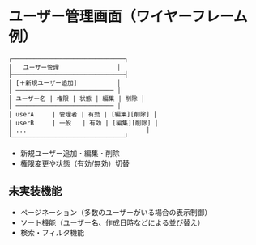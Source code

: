 # ユーザー管理画面（ワイヤーフレーム例）

```
┌───────────────────────────────┐
│   ユーザー管理                │
├───────────────────────────────┤
│ [＋新規ユーザー追加]           │
│ ─────────────────────────── │
│ ユーザー名 | 権限 | 状態 | 編集 | 削除 │
│ ─────────────────────────── │
│ userA     | 管理者 | 有効 | [編集][削除] │
│ userB     | 一般   | 有効 | [編集][削除] │
│ ...                                 │
└───────────────────────────────┘
```

- 新規ユーザー追加・編集・削除
- 権限変更や状態（有効/無効）切替

## 未実装機能
- ページネーション（多数のユーザーがいる場合の表示制御）
- ソート機能（ユーザー名、作成日時などによる並び替え）
- 検索・フィルタ機能
